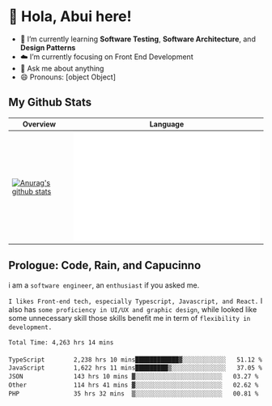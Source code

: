 # 👋 Hola, Abui here!

- 🌱 I’m currently learning **Software Testing**, **Software Architecture**, and **Design Patterns**
- ☁️ I’m currently focusing on Front End Development
- 💬 Ask me about anything
- 😄 Pronouns: [object Object]

## My Github Stats

| Overview | Language |
| --- | --- |
|[![Anurag's github stats](https://github-readme-stats.vercel.app/api?username=abui-am&count_private=true)](https://github.com/anuraghazra/github-readme-stats)|![Language](https://raw.githubusercontent.com/abui-am/stats/c6455f656dfce7acd3951e5ec5b25d72af0b2ee3/generated/languages.svg)|

## Prologue: Code, Rain, and Capucinno
i am a `software engineer`, an `enthusiast` if you asked me. 

`I likes Front-end tech, especially Typescript, Javascript, and React.` I also has `some proficiency in UI/UX and graphic design`, while looked like some unnecessary skill those skills benefit me in term of `flexibility in development.`


<!--START_SECTION:waka-->

```txt
Total Time: 4,263 hrs 14 mins

TypeScript        2,238 hrs 10 mins████████████▓░░░░░░░░░░░░   51.12 %
JavaScript        1,622 hrs 11 mins█████████▒░░░░░░░░░░░░░░░   37.05 %
JSON              143 hrs 10 mins ▓░░░░░░░░░░░░░░░░░░░░░░░░   03.27 %
Other             114 hrs 41 mins ▓░░░░░░░░░░░░░░░░░░░░░░░░   02.62 %
PHP               35 hrs 32 mins  ▒░░░░░░░░░░░░░░░░░░░░░░░░   00.81 %
```

<!--END_SECTION:waka-->
